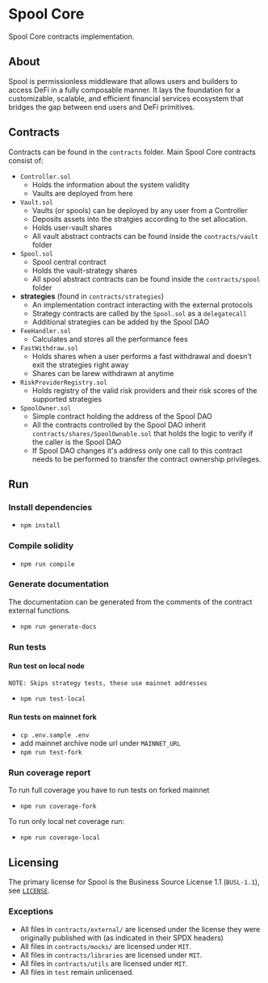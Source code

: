 # Spool Core

Spool Core contracts implementation.

## About

Spool is permissionless middleware that allows users and builders to access DeFi in a fully composable manner. It lays the foundation for a customizable, scalable, and efficient financial services ecosystem that bridges the gap between end users and DeFi primitives.

## Contracts

Contracts can be found in the `contracts` folder.
Main Spool Core contracts consist of:

- `Controller.sol`
  - Holds the information about the system validity
  - Vaults are deployed from here
- `Vault.sol`
  - Vaults (or spools) can be deployed by any user from a Controller
  - Deposits assets into the stratgies according to the set allocation.
  - Holds user-vault shares
  - All vault abstract contracts can be found inside the `contracts/vault` folder
- `Spool.sol`
  - Spool central contract
  - Holds the vault-strategy shares
  - All spool abstract contracts can be found inside the `contracts/spool` folder
- **strategies** (found in `contracts/strategies`)
  - An implementation contract interacting with the external protocols
  - Strategy contracts are called by the `Spool.sol` as a `delegatecall`
  - Additional strategies can be added by the Spool DAO
- `FeeHandler.sol`
  - Calculates and stores all the performance fees
- `FastWithdraw.sol`
  - Holds shares when a user performs a fast withdrawal and doesn't exit the strategies right away
  - Shares can be larew withdrawn at anytime
- `RiskProviderRegistry.sol`
  - Holds registry of the valid risk providers and their risk scores of the supported strategies
- `SpoolOwner.sol`
  - Simple contract holding the address of the Spool DAO
  - All the contracts controlled by the Spool DAO inherit `contracts/shares/SpoolOwnable.sol` that holds the logic to verify if the caller is the Spool DAO
  - If Spool DAO changes it's address only one call to this contract needs to be performed to transfer the contract ownership privileges.

## Run

### Install dependencies

- `npm install`

### Compile solidity

- `npm run compile`

### Generate documentation

The documentation can be generated from the comments of the contract external functions.

- `npm run generate-docs`

### Run tests

#### Run test on local node

    NOTE: Skips strategy tests, these use mainnet addresses

- `npm run test-local`

#### Run tests on mainnet fork

- `cp .env.sample .env`
- add mainnet archive node url under `MAINNET_URL`
- `npm run test-fork`

### Run coverage report

To run full coverage you have to run tests on forked mainnet

- `npm run coverage-fork`

To run only local net coverage run:

- `npm run coverage-local`

## Licensing

The primary license for Spool is the Business Source License 1.1 (`BUSL-1.1`), see [`LICENSE`](./LICENSE).

### Exceptions

- All files in `contracts/external/` are licensed under the license they were originally published with (as indicated in their SPDX headers)
- All files in `contracts/mocks/` are licensed under `MIT`.
- All files in `contracts/libraries` are licensed under `MIT`.
- All files in `contracts/utils` are licensed under `MIT`.
- All files in `test` remain unlicensed.
